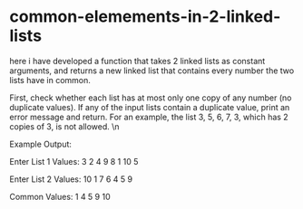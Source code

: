 # common-elemements-in-2-linked-lists
here i have developed a function that takes 2 linked lists as constant arguments, and returns a new linked list that contains every number the two lists have in common.

First, check whether each list has at most only one copy of any number (no duplicate values). If any of the input lists contain a duplicate value, print an error message and return. For an example, the list 3, 5, 6, 7, 3, which has 2 copies of 3, is not allowed.  \n

Example Output: 

Enter List 1 Values: 3 2 4 9 8 1 10 5

Enter List 2 Values: 10 1 7 6 4 5 9 

Common Values: 1 4 5 9 10 
